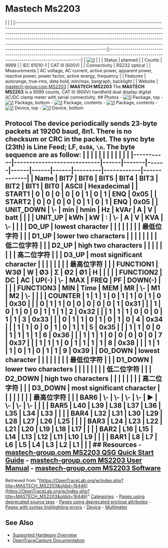 # Mastech Ms2203

| | | |:--------------------------------------------------------------------------------------------------------------------------------------------------------------------------------------------------------------------------------------------------------------------------------------------------------------------------------------------------------------------------------------------------------------------------------------------------:|:---------------------------------------------------------------------------------------------------------------------------------------------:| | [![\1](../../assets/hardware/general/\2)](./File:Mastech_ms2203_device_top.JPG.html) | | | Status | planned | | Counts | 9999 | | IEC 61010-1 | CAT III (600V) | | Connectivity | RS232 optical | | Measurements | AC voltage, AC current, active power, apparent power, reactive power, power factor, active energy, frequency | | Features | autorange, true-rms, data hold, min/max, bargraph, backlight | | Website | [mastech-group.com MS2203](https://mastech-group.com/na/en/product-list/content/1D52a08cb9e9) | **MASTECH MS2203** The **MASTECH MS2203** is a 9999 counts, CAT III (600V) handheld dual display digital AC/DC clamp meter with serial connectivity. ## Photos \- 
[![\1](../../assets/hardware/general/\2)](./File:Mastech_ms2203_package_top.JPG.html)
Package, top
\- 
[![\1](../../assets/hardware/general/\2)](./File:Mastech_ms2203_package_bottom.JPG.html)
Package, bottom
\- 
[![\1](../../assets/hardware/general/\2)](./File:Mastech_ms2203_package_case.JPG.html)
Package, contents
\- 
[![\1](../../assets/hardware/general/\2)](./File:Mastech_ms2203_package_contents.JPG.html)
Package, contents
\- 
[![\1](../../assets/hardware/general/\2)](./File:Mastech_ms2203_device_top.JPG.html)
Device, top
\- 
[![\1](../../assets/hardware/general/\2)](./File:Mastech_ms2203_device_bottom.JPG.html)
Device, bottom
## Protocol The device periodically sends 23-byte packets at 19200 baud, 8n1. There is no checksum or CRC in the packet. The sync byte (23th) is Line Feed; LF, `0x0A`, `\n`. The byte sequence are as follow: | | | | | | | | | | | | |-----------|----------------------------|------|-------|------|------|------|------|---------|------------|-------------| | Name | BIT7 | BIT6 | BIT5 | BIT4 | BIT3 | BIT2 | BIT1 | BIT0 | ASCII | Hexadecimal | | START1 | 0 | 0 | 0 | 0 | 0 | 1 | 0 | 1 | ENQ | 0x05 | | START2 | 0 | 0 | 0 | 0 | 0 | 1 | 0 | 1 | ENQ | 0x05 | | UNIT_DOWN | \\- | min | hmin | Hz | kVAr | A | V | batt | | | | UNIT_UP | kWh | kW | : | \\- | A | V | KVA | \\- | | | | D0_UP | lowest character | | | | | | | | 最低位字符 | | | D1_UP | lower two characters | | | | | | | | 低二位字符 | | | D2_UP | high two characters | | | | | | | | 高二位字符 | | | D3_UP | most significant character | | | | | | | | 最高位字符 | | | FUNCTION1 | W3Ø | W | Ø3 | Σ | Ø2 | Ø1 | H | | | | | FUNCTION2 | DC | AC | UP(-) | \\- | MAX | FREQ | PF | DOWN(-) | | | | FUNCTION3 | MIN | Time | MEM | MR | \\- | M1 | M2 | \\- | | | | COUNTER | 1 | 1 | 1 | 0 | 1 | 1 | 0 | 1 | 0 | 0x30 | | | 0 | 1 | 1 | 0 | 0 | 0 | 0 | 0 | 1 | 0x31 | | | 1 | 0 | 1 | 0 | 0 | 1 | 1 | 1 | 2 | 0x32 | | | 1 | 1 | 1 | 0 | 0 | 0 | 1 | 1 | 3 | 0x33 | | | 0 | 1 | 1 | 0 | 1 | 0 | 1 | 0 | 4 | 0x34 | | | 1 | 1 | 0 | 0 | 1 | 0 | 1 | 1 | 5 | 0x35 | | | 1 | 1 | 0 | 0 | 1 | 1 | 1 | 1 | 6 | 0x36 | | | 1 | 1 | 1 | 0 | 0 | 0 | 0 | 0 | 7 | 0x37 | | | 1 | 1 | 1 | 0 | 1 | 1 | 1 | 1 | 8 | 0x38 | | | 1 | 1 | 1 | 0 | 1 | 0 | 1 | 1 | 9 | 0x39 | | D0_DOWN | lowest character | | | | | | | | 最低位字符 | | | D1_DOWN | lower two characters | | | | | | | | 低二位字符 | | | D2_DOWN | high two characters | | | | | | | | 高二位字符 | | | D3_DOWN | most significant character | | | | | | | | 最高位字符 | | | BAR6 | \\- | \\- | \\- | \\- | ► | \\- | \\- | \\- | | | | BAR5 | L40 | L39 | L38 | L37 | L36 | L35 | L34 | L33 | | | | BAR4 | L32 | L31 | L30 | L29 | L28 | L27 | L26 | L25 | | | | BAR3 | L24 | L23 | L22 | L21 | L20 | L19 | L18 | L17 | | | | BAR2 | L16 | L15 | L14 | L13 | L12 | L11 | L10 | L9 | | | | BAR1 | L8 | L7 | L6 | L5 | L4 | L3 | L2 | L1 | | | ## Resources \- [mastech-group.com MS2203 QSG Quick Start Guide](https://mastech-group.com/resources/QSG+%E8%AA%AA%E6%98%8E%E6%9B%B8/QSG_GLO/QSG_MS2203_GLO.pdf) \- [mastech-group.com MS2203 User Manual](https://mastech-group.com/resources/QSG+%E8%AA%AA%E6%98%8E%E6%9B%B8/GLO_%E8%AA%AA%E6%98%8E%E6%9B%B8/GLO%E8%AA%AA%E6%98%8E%E6%9B%B8_MS2203.pdf) \- [mastech-group.com MS2203 Software](https://drive.google.com/file/d/1SNca4jxrNdJ2EWqpKW1V6r5EKoG6Gfj6/view?usp=sharing)
Retrieved from "[https://OpenTraceLab.org/w/index.php?title=MASTECH_MS2203&oldid=16446](https://OpenTraceLab.org/w/index.php?title=MASTECH_MS2203&oldid=16446)" 
[Categories](specialcategories-specialcategories.md): \- [Pages using deprecated source tags](https://OpenTraceLab.org/w/index.php?title=Category:Pages_using_deprecated_source_tags&action=edit&redlink=1 "Category:Pages using deprecated source tags \(page does not exist\)") \- [Pages using deprecated enclose attributes](https://OpenTraceLab.org/w/index.php?title=Category:Pages_using_deprecated_enclose_attributes&action=edit&redlink=1 "Category:Pages using deprecated enclose attributes \(page does not exist\)") \- [Pages with syntax highlighting errors](https://OpenTraceLab.org/w/index.php?title=Category:Pages_with_syntax_highlighting_errors&action=edit&redlink=1 "Category:Pages with syntax highlighting errors \(page does not exist\)") \- [Device](./Category:Device.html "Category:Device") \- [Multimeter](./Category:Multimeter.html "Category:Multimeter")

## See Also
- [Supported Hardware Overview](../supported-hardware.md)
- [OpenTraceCapture Documentation](../../opentracecapture/overview.md)
